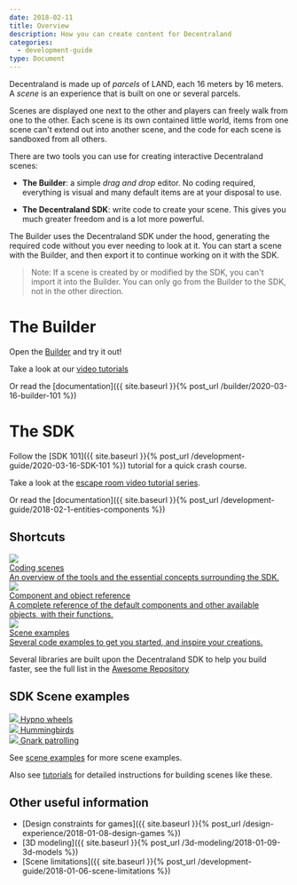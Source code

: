 ```yaml
---
date: 2018-02-11
title: Overview
description: How you can create content for Decentraland
categories:
  - development-guide
type: Document
---
```


Decentraland is made up of _parcels_ of LAND, each 16 meters by 16 meters. A _scene_ is an experience that is built on one or several parcels.

Scenes are displayed one next to the other and players can freely walk from one to the other. Each scene is its own contained little world, items from one scene can't extend out into another scene, and the code for each scene is sandboxed from all others.

There are two tools you can use for creating interactive Decentraland scenes:

- **The Builder**: a simple _drag and drop_ editor. No coding required, everything is visual and many default items are at your disposal to use.

- **The Decentraland SDK**: write code to create your scene. This gives you much greater freedom and is a lot more powerful.

The Builder uses the Decentraland SDK under the hood, generating the required code without you ever needing to look at it. You can start a scene with the Builder, and then export it to continue working on it with the SDK.

> Note: If a scene is created by or modified by the SDK, you can't import it into the Builder. You can only go from the Builder to the SDK, not in the other direction.

# The Builder

Open the [Builder](https://builder.decentraland.org) and try it out!

Take a look at our [video tutorials](https://www.youtube.com/playlist?list=PLAcRraQmr_GPi-8qgv17ewdGl50OHuOhH)

Or read the [documentation]({{ site.baseurl }}{% post_url /builder/2020-03-16-builder-101 %})

# The SDK

Follow the [SDK 101]({{ site.baseurl }}{% post_url /development-guide/2020-03-16-SDK-101 %}) tutorial for a quick crash course.

Take a look at the [escape room video tutorial series](https://hardlydifficult.github.io/dcl-escape-room-tutorial/).

Or read the [documentation]({{ site.baseurl }}{% post_url /development-guide/2018-02-1-entities-components %})

## Shortcuts

<div class="shortcuts">
  <a href="{{ site.baseurl }}{% post_url /development-guide/2018-01-02-coding-scenes %}">
    <div>
      <div class="image"><img src="{{ site.baseurl }}/images/home/1.png"/></div>
      <div class="title">Coding scenes</div>
      <div class="description">An overview of the tools and the essential concepts surrounding the SDK.</div>
    </div>
  </a>
  <a href="https://github.com/decentraland/ecs-reference">
    <div>
      <div class="image"><img src="{{ site.baseurl }}/images/home/2.png"/></div>
      <div class="title">Component and object reference</div>
      <div class="description">A complete reference of the default components and other available objects, with their functions.</div>
    </div>
  </a>
  <a href="https://github.com/decentraland-scenes/Awesome-Repository#Examples">
    <div>
      <div class="image"><img src="{{ site.baseurl }}/images/home/3.png"/></div>
      <div class="title">Scene examples</div>
      <div class="description">Several code examples to get you started, and inspire your creations.</div>
    </div>
  </a>
</div>

Several libraries are built upon the Decentraland SDK to help you build faster, see the full list in the [Awesome Repository](https://github.com/decentraland-scenes/Awesome-Repository#libraries)

## SDK Scene examples

<div class="examples">
  <a target="_blank" href="https://github.com/decentraland-scenes/Hypno-wheels">
    <div>
      <img src="{{ site.baseurl }}/images/home/example-hypno-wheel.png"/>
      <span>Hypno wheels</span>
    </div>
  </a>
  <a target="_blank" href="https://github.com/decentraland-scenes/Hummingbirds">
    <div>
      <img src="{{ site.baseurl }}/images/home/hummingbirds.png"/>
      <span>Hummingbirds</span>
    </div>
  </a>
  <a target="_blank" href="https://github.com/decentraland-scenes/Gnark-patrol">
    <div>
      <img src="{{ site.baseurl }}/images/home/example-gnark.png"/>
      <span>Gnark patrolling</span>
    </div>
  </a>
</div>

See [scene examples](https://github.com/decentraland-scenes/Awesome-Repository#Examples) for more scene examples.

Also see [tutorials](https://github.com/decentraland-scenes/Awesome-Repository#Tutorials) for detailed instructions for building scenes like these.

## Other useful information

- [Design constraints for games]({{ site.baseurl }}{% post_url /design-experience/2018-01-08-design-games %})
- [3D modeling]({{ site.baseurl }}{% post_url /3d-modeling/2018-01-09-3d-models %})
- [Scene limitations]({{ site.baseurl }}{% post_url /development-guide/2018-01-06-scene-limitations %})
